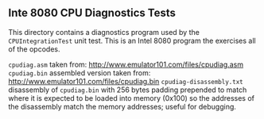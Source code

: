 
## Inte 8080 CPU Diagnostics Tests

This directory contains a diagnostics program used by the `CPUIntegrationTest` unit test. This is an Intel 8080 program the exercises all of the opcodes.

`cpudiag.asm` taken from: http://www.emulator101.com/files/cpudiag.asm
`cpudiag.bin` assembled version taken from: http://www.emulator101.com/files/cpudiag.bin
`cpudiag-disassembly.txt` disassembly of `cpudiag.bin` with 256 bytes padding prepended to match where it is expected to be loaded into memory (0x100) so the addresses of the disassembly match the memory addresses; useful for debugging.
